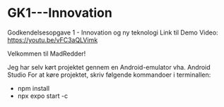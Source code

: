 # GK1---Innovation
Godkendelsesopgave 1 - Innovation og ny teknologi
Link til Demo Video: https://youtu.be/vFC3aQLVimk

Velkommen til MadRedder!

Jeg har selv kørt projektet gennem en Android-emulator vha. Android Studio
For at køre projektet, skriv følgende kommandoer i terminallen:
- npm install
- npx expo start -c
